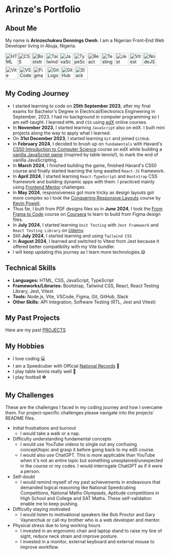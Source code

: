 # Arinze's Portfolio

## About Me

My name is **Arinzechukwu Dennings Owoh**. I am a Nigerian Front-End Web Developer living in Abuja, Nigeria.

<img src="https://cdn.jsdelivr.net/gh/devicons/devicon@latest/icons/html5/html5-original-wordmark.svg" alt="HTML Logo" width='40' height='40' /><img src="https://cdn.jsdelivr.net/gh/devicons/devicon@latest/icons/css3/css3-original-wordmark.svg" alt="CSS Logo" width='40' height='40' />
<img src="https://cdn.jsdelivr.net/gh/devicons/devicon@latest/icons/bootstrap/bootstrap-original.svg" alt="Bootstrap Logo" width='40' height='40'/>
<img src="https://cdn.jsdelivr.net/gh/devicons/devicon@latest/icons/tailwindcss/tailwindcss-original.svg" alt="Tailwind CSS Logo" width='40' height='40'/>
<img src="https://cdn.jsdelivr.net/gh/devicons/devicon@latest/icons/javascript/javascript-original.svg" alt="JavaScript Logo" width='40' height='40'/>
<img src="https://cdn.jsdelivr.net/gh/devicons/devicon@latest/icons/typescript/typescript-original.svg" alt="TypeScript Logo" width='40' height='40'/>
<img src="https://cdn.jsdelivr.net/gh/devicons/devicon@latest/icons/react/react-original.svg" alt="React Logo" width='40' height='40'/>
<img src="https://testing-library.com/img/octopus-64x64.png" alt="Testing Library Logo" width='40' height='40'/>
<img src="https://cdn.jsdelivr.net/gh/devicons/devicon@latest/icons/jest/jest-plain.svg" alt="Jest Logo" width='40' height='40'/>
<img src="https://cdn.jsdelivr.net/gh/devicons/devicon@latest/icons/vitest/vitest-original.svg" alt="Vitest Logo" width='40' height='40'/>
<img src="https://cdn.jsdelivr.net/gh/devicons/devicon@latest/icons/nodejs/nodejs-original-wordmark.svg" alt="NodeJS Logo" width='40' height='40'/>
<img src="https://cdn.jsdelivr.net/gh/devicons/devicon@latest/icons/vitejs/vitejs-original.svg" alt="Vite Logo" width='40' height='40'/>
<img src="https://cdn.jsdelivr.net/gh/devicons/devicon@latest/icons/vscode/vscode-original.svg" alt="VSCode Logo" width='40' height='40'/>
<img src="https://cdn.jsdelivr.net/gh/devicons/devicon@latest/icons/figma/figma-original.svg" alt="Figma Logo" width='40' height='40'/>
<img src="https://cdn.jsdelivr.net/gh/devicons/devicon@latest/icons/git/git-original.svg" alt="Git Logo" width='40' height='40'/>
<img src="https://cdn.jsdelivr.net/gh/devicons/devicon@latest/icons/github/github-original.svg" alt="GitHub Logo" width='40' height='40'/>
<img src="https://cdn.jsdelivr.net/gh/devicons/devicon@latest/icons/slack/slack-original.svg" alt="Slack Logo" width='40' height='40'/>

## My Coding Journey

- I started learning to code on **25th September 2023**, after my final exams for Bachelor's Degree in Electrical/Electronics Engineering in September, 2023. I had no background in computer programming so I am self-taught. I learned `HTML` and `CSS` using [edX](https://www.edx.org/) online courses.
- In **November 2023**, I started learning `JavaScript` also on edX. I built mini projects along the way to apply what I learned.
- On **31st December 2023**, I started learning `Git` and joined `GitHub`.
- In **February 2024**, I decided to brush up on `fundamentals` with Havard's [CS50 Introduction to Computer Science](https://www.edx.org/learn/computer-science/harvard-university-cs50-s-introduction-to-computer-science) course on edX while building a [vanilla JavaScript game](https://github.com/ArinzeGit/Bouncing-Battle-Game) (inspired by table tennis!), to mark the end of vanilla JavaScripting.
- In **March 2024**, I finished building the game, finished Havard's CS50 course and finally started learning the long awaited `React-JS` framework.
- In **April 2024**, I started learning `React-TypeScript` and `Bootstrap` CSS framework and building dynamic apps with them. I practiced mainly using [Frontend Mentor](https://www.frontendmentor.io/) challenges.
- In **May 2024**, responsiveness got more tricky as design layouts got more complex so I took the [Conquering Responsive Layouts](https://courses.kevinpowell.co/conquering-responsive-layouts) course by [Kevin Powell](https://www.youtube.com/@KevinPowell).
- Thus far, I built from PDF designs files so in **June 2024**, I took the [From Figma to Code](https://www.coursera.org/learn/from-figma-to-code) course on [Coursera](https://www.coursera.org/) to learn to build from Figma design files.
- In **July 2024**, I started learning `Unit Testing` with `Jest Framework` and `React Testing Library` on [Udemy](https://www.udemy.com/).
- Still **July 2024**, I started learning and using `Tailwind CSS`
- In **August 2024**, I learned and switched to Vitest from Jest because it offered better compatibility with my Vite bundler.
- I will keep updating this journey as I learn more technologies.😃

## Technical Skills

- **Languages:** HTML, CSS, JavaScript, TypeScript
- **Frameworks/Libraries:** Bootstrap, Tailwind CSS, React, React Testing Library, Jest, Vitest
- **Tools:** Node.js, Vite, VSCode, Figma, Git, GitHub, Slack
- **Other Skills:** API Integration, Software Testing (RTL, Jest and Vitest)

## My Past Projects

Here are my past [PROJECTS](projects)

## My Hobbies

- I love coding 💻
- I am a Speedcuber with Official [National Records](https://www.worldcubeassociation.org/persons/2019OWOH01) 🧠
- I play table tennis really well 🏓
- I play football ⚽

## My Challenges

These are the challenges I faced in my coding journey and how I overcame them. For project-specific challenges please navigate into the projects' README files.

- Initial frustrations and burnout
  - I would take a walk or a nap.
- Difficulty understanding fundamental concepts
  - I would use YouTube videos to single out any confusing concept/topic and grasp it before going back to my edX course.
  - I would also use ChatGPT. This is more applicable than YouTube when it's not an entire topic but something unexplained/unexpected in the course or my codes. I would interrogate ChatGPT as if it were a person.
- Self-doubt
  - I would remind myself of my past achievements in endeavours that demanded logical reasoning like National Speedcubing Competitions, National Maths Olympiads, Aptitude competitions in High School and College and SAT Maths. These self-validation enable me to keep pushing.
- Difficulty staying motivated
  - I would listen to motivational speakers like Bob Proctor and Gary Vaynerchuk or call my brother who is a web developer and mentor.
- Physical stress due to long working hours
  - I invested in an ergonomic chair and laptop stand to raise my line of sight, reduce neck strain and improve posture.
  - I invested in a monitor, external keyboard and external mouse to improve workflow.
